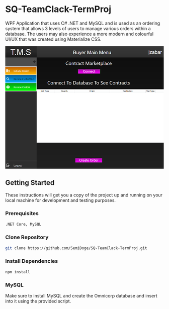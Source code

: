 # SQ-TeamClack-TermProj
WPF Application that uses C# .NET and MySQL and is used as an ordering system that allows 3 levels of users to manage various orders within a database. The users may also experience a more modern and colourful UI/UX that was created using Materialize CSS.

![alt text](https://github.com/SemiDoge/SQ-TeamClack-TermProj/blob/main/Project%20Documents/TMSProject.png) 
## Getting Started
These instructions will get you a copy of the project up and running on your local machine for development and testing purposes.
### Prerequisites
```bash
.NET Core, MySQL
```
### Clone Repository
```bash
git clone https://github.com/SemiDoge/SQ-TeamClack-TermProj.git
```
### Install Dependencies
```bash
npm install
```
### MySQL
Make sure to install MySQL and create the Omnicorp database and insert into it using the provided script.
